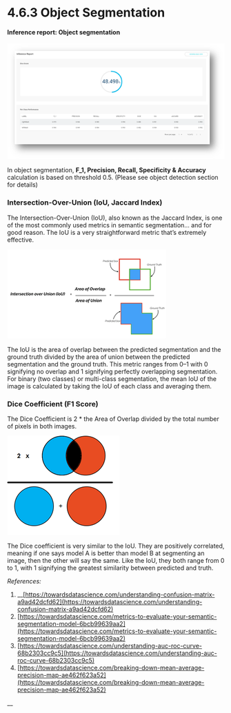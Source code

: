 # 4.6.3 Object Segmentation

#### Inference report: Object segmentation

![](../../.gitbook/assets/image%20%28161%29.png)


In object segmentation, **F\_1, Precision, Recall, Specificity & Accuracy** calculation is based on threshold 0.5. \(Please see object detection section for details\)

### **Intersection-Over-Union \(IoU, Jaccard Index\)**

The Intersection-Over-Union \(IoU\), also known as the Jaccard Index, is one of the most commonly used metrics in semantic segmentation… and for good reason. The IoU is a very straightforward metric that’s extremely effective.

![IoU calculation visualized. Source: Wikipedia](../../.gitbook/assets/image%20%28187%29.png)

The IoU is the area of overlap between the predicted segmentation and the ground truth divided by the area of union between the predicted segmentation and the ground truth. This metric ranges from 0–1 with 0 signifying no overlap and 1 signifying perfectly overlapping segmentation. For binary \(two classes\) or multi-class segmentation, the mean IoU of the image is calculated by taking the IoU of each class and averaging them.

### **Dice Coefficient \(F1 Score\)**

The Dice Coefficient is 2 \* the Area of Overlap divided by the total number of pixels in both images.

![Illustration of Dice Coefficient. 2xOverlap/Total number of pixels](../../.gitbook/assets/image%20%28160%29.png)

The Dice coefficient is very similar to the IoU. They are positively correlated, meaning if one says model A is better than model B at segmenting an image, then the other will say the same. Like the IoU, they both range from 0 to 1, with 1 signifying the greatest similarity between predicted and truth.  


_References:_

1. \_\_[https://towardsdatascience.com/understanding-confusion-matrix-a9ad42dcfd62](https://towardsdatascience.com/understanding-confusion-matrix-a9ad42dcfd62)
2. [https://towardsdatascience.com/metrics-to-evaluate-your-semantic-segmentation-model-6bcb99639aa2](https://towardsdatascience.com/metrics-to-evaluate-your-semantic-segmentation-model-6bcb99639aa2)
3. [https://towardsdatascience.com/understanding-auc-roc-curve-68b2303cc9c5](https://towardsdatascience.com/understanding-auc-roc-curve-68b2303cc9c5)
4. [https://towardsdatascience.com/breaking-down-mean-average-precision-map-ae462f623a52](https://towardsdatascience.com/breaking-down-mean-average-precision-map-ae462f623a52)

\_\_


